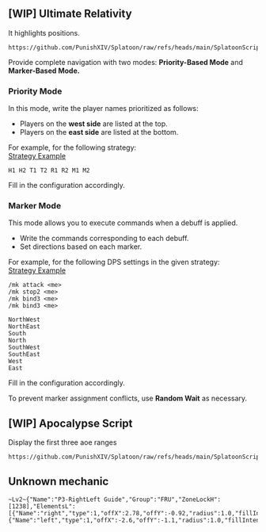 ## [WIP] Ultimate Relativity
It highlights positions.
```
https://github.com/PunishXIV/Splatoon/raw/refs/heads/main/SplatoonScripts/Duties/Dawntrail/The%20Futures%20Rewritten/P3%20Ultimate%20Relativity.cs
```

Provide complete navigation with two modes: **Priority-Based Mode** and **Marker-Based Mode.**

### Priority Mode
In this mode, write the player names prioritized as follows:
- Players on the **west side** are listed at the top.
- Players on the **east side** are listed at the bottom.

For example, for the following strategy:  
[Strategy Example](https://docs.google.com/presentation/d/1kkdv5vc8-RLneJDyRNHQ5kZa4ZFnSfKZKKO5FyJudzM)

```
H1 H2 T1 T2 R1 R2 M1 M2
```
Fill in the configuration accordingly.

### Marker Mode
This mode allows you to execute commands when a debuff is applied.
- Write the commands corresponding to each debuff.
- Set directions based on each marker.

For example, for the following DPS settings in the given strategy:  
[Strategy Example](https://x.com/PoneKoni/status/1862307791781900513)

```
/mk attack <me>
/mk stop2 <me>
/mk bind3 <me>
/mk bind3 <me>

NorthWest
NorthEast
South
North
SouthWest
SouthEast
West
East
```
Fill in the configuration accordingly.

To prevent marker assignment conflicts, use **Random Wait** as necessary.

## [WIP] Apocalypse Script
Display the first three aoe ranges
```
https://github.com/PunishXIV/Splatoon/raw/refs/heads/main/SplatoonScripts/Duties/Dawntrail/The%20Futures%20Rewritten/P3%20Apocalypse.cs
```

## Unknown mechanic
```
~Lv2~{"Name":"P3-RightLeft Guide","Group":"FRU","ZoneLockH":[1238],"ElementsL":[{"Name":"right","type":1,"offX":2.78,"offY":-0.92,"radius":1.0,"fillIntensity":0.5,"thicc":1.9,"refActorComparisonType":7,"includeRotation":true,"refActorVFXPath":"vfx/common/eff/m0489_stlp_right_c0d1.avfx","refActorVFXMax":6000,"refActorTetherTimeMin":0.0,"refActorTetherTimeMax":0.0},{"Name":"left","type":1,"offX":-2.6,"offY":-1.1,"radius":1.0,"fillIntensity":0.5,"thicc":1.9,"refActorComparisonType":7,"includeRotation":true,"refActorVFXPath":"vfx/common/eff/m0489_stlp_left01f_c0d1.avfx","refActorVFXMax":6000,"refActorTetherTimeMin":0.0,"refActorTetherTimeMax":0.0}]}
```

